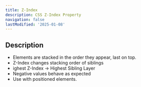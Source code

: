 ```yaml
---
title: Z-Index
description: CSS Z-Index Property
navigation: false
lastModified: '2025-01-08'
---
```


## Description

- Elements are stacked in the order they appear, last on top.
- Z-Index changes stacking order of siblings
- ighest Z-Index -> Highest Sibling Layer
- Negative values behave as expected
- Use with positioned elements.
